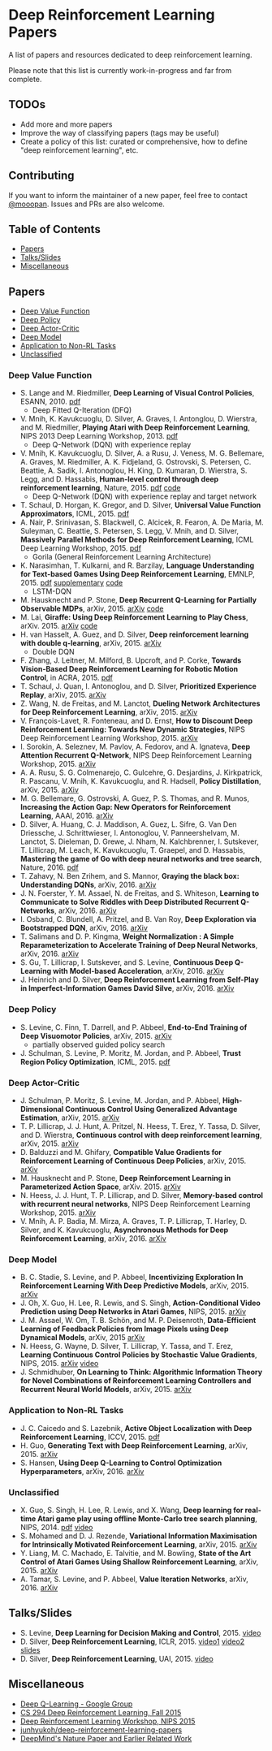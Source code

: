 # Deep Reinforcement Learning Papers

A list of papers and resources dedicated to deep reinforcement learning.

Please note that this list is currently work-in-progress and far from complete.

## TODOs

 - Add more and more papers
 - Improve the way of classifying papers (tags may be useful)
 - Create a policy of this list: curated or comprehensive, how to define "deep reinforcement learning", etc.

## Contributing

If you want to inform the maintainer of a new paper, feel free to contact [@mooopan](https://twitter.com/mooopan). Issues and PRs are also welcome.

## Table of Contents

 - [Papers](#papers)
 - [Talks/Slides](#talksslides)
 - [Miscellaneous](#miscellaneous)

## Papers

 - [Deep Value Function](#deep-value-function)
 - [Deep Policy](#deep-policy)
 - [Deep Actor-Critic](#deep-actor-critic)
 - [Deep Model](#deep-model)
 - [Application to Non-RL Tasks](#application-to-non-rl-tasks)
 - [Unclassified](#unclassified)

### Deep Value Function

 - S. Lange and M. Riedmiller, **Deep Learning of Visual Control Policies**, ESANN, 2010. [pdf](https://www.elen.ucl.ac.be/Proceedings/esann/esannpdf/es2010-87.pdf)
   - Deep Fitted Q-Iteration (DFQ)
 - V. Mnih, K. Kavukcuoglu, D. Silver, A. Graves, I. Antonglou, D. Wierstra, and M. Riedmiller, **Playing Atari with Deep Reinforcement Learning**, NIPS 2013 Deep Learning Workshop, 2013. [pdf](https://www.cs.toronto.edu/~vmnih/docs/dqn.pdf)
   - Deep Q-Network (DQN) with experience replay
 - V. Mnih, K. Kavukcuoglu, D. Silver, A. a Rusu, J. Veness, M. G. Bellemare, A. Graves, M. Riedmiller, A. K. Fidjeland, G. Ostrovski, S. Petersen, C. Beattie, A. Sadik, I. Antonoglou, H. King, D. Kumaran, D. Wierstra, S. Legg, and D. Hassabis, **Human-level control through deep reinforcement learning**, Nature, 2015. [pdf](http://home.uchicago.edu/~arij/journalclub/papers/2015_Mnih_et_al.pdf) [code](https://sites.google.com/a/deepmind.com/dqn/)
   - Deep Q-Network (DQN) with experience replay and target network
 - T. Schaul, D. Horgan, K. Gregor, and D. Silver, **Universal Value Function Approximators**, ICML, 2015. [pdf](http://schaul.site44.com/publications/uvfa.pdf)
 - A. Nair, P. Srinivasan, S. Blackwell, C. Alcicek, R. Fearon, A. De Maria, M. Suleyman, C. Beattie, S. Petersen, S. Legg, V. Mnih, and D. Silver, **Massively Parallel Methods for Deep Reinforcement Learning**, ICML Deep Learning Workshop, 2015. [pdf](http://www0.cs.ucl.ac.uk/staff/d.silver/web/Publications_files/gorila.pdf)
   - Gorila (General Reinforcement Learning Architecture)
 - K. Narasimhan, T. Kulkarni, and R. Barzilay, **Language Understanding for Text-based Games Using Deep Reinforcement Learning**, EMNLP, 2015. [pdf](http://people.csail.mit.edu/karthikn/pdfs/mud-play15.pdf) [supplementary](http://people.csail.mit.edu/karthikn/pdfs/mud-supp.pdf) [code](http://people.csail.mit.edu/karthikn/mud-play/)
   - LSTM-DQN
 - M. Hausknecht and P. Stone, **Deep Recurrent Q-Learning for Partially Observable MDPs**, arXiv, 2015. [arXiv](http://arxiv.org/abs/1507.06527) [code](https://github.com/mhauskn/dqn/tree/recurrent)
 - M. Lai, **Giraffe: Using Deep Reinforcement Learning to Play Chess**, arXiv. 2015. [arXiv](http://arxiv.org/abs/1509.01549) [code](https://bitbucket.org/waterreaction/giraffe)
 - H. van Hasselt, A. Guez, and D. Silver, **Deep reinforcement learning with double q-learning**, arXiv, 2015. [arXiv](http://arxiv.org/abs/1509.06461)
   - Double DQN
 - F. Zhang, J. Leitner, M. Milford, B. Upcroft, and P. Corke, **Towards Vision-Based Deep Reinforcement Learning for Robotic Motion Control**, in ACRA, 2015. [pdf](http://juxi.net/papers/others/zhang2015acra-submission.pdf)
 - T. Schaul, J. Quan, I. Antonoglou, and D. Silver, **Prioritized Experience Replay**, arXiv, 2015. [arXiv](http://arxiv.org/abs/1511.05952)
 - Z. Wang, N. de Freitas, and M. Lanctot, **Dueling Network Architectures for Deep Reinforcement Learning**, arXiv, 2015. [arXiv](http://arxiv.org/abs/1511.06581)
 - V. François-Lavet, R. Fonteneau, and D. Ernst, **How to Discount Deep Reinforcement Learning: Towards New Dynamic Strategies**, NIPS Deep Reinforcement Learning Workshop, 2015. [arXiv](http://arxiv.org/abs/1512.02011)
 - I. Sorokin, A. Seleznev, M. Pavlov, A. Fedorov, and A. Ignateva, **Deep Attention Recurrent Q-Network**, NIPS Deep Reinforcement Learning Workshop, 2015. [arXiv](http://arxiv.org/abs/1512.01693)
 - A. A. Rusu, S. G. Colmenarejo, C. Gulcehre, G. Desjardins, J. Kirkpatrick, R. Pascanu, V. Mnih, K. Kavukcuoglu, and R. Hadsell, **Policy Distillation**, arXiv, 2015. [arXiv](http://arxiv.org/abs/1511.06295)
 - M. G. Bellemare, G. Ostrovski, A. Guez, P. S. Thomas, and R. Munos, **Increasing the Action Gap: New Operators for Reinforcement Learning**, AAAI, 2016. [arXiv](http://arxiv.org/abs/1512.04860)
 - D. Silver, A. Huang, C. J. Maddison, A. Guez, L. Sifre, G. Van Den Driessche, J. Schrittwieser, I. Antonoglou, V. Panneershelvam, M. Lanctot, S. Dieleman, D. Grewe, J. Nham, N. Kalchbrenner, I. Sutskever, T. Lillicrap, M. Leach, K. Kavukcuoglu, T. Graepel, and D. Hassabis, **Mastering the game of Go with deep neural networks and tree search**, Nature, 2016. [pdf](https://storage.googleapis.com/deepmind-data/assets/papers/deepmind-mastering-go.pdf)
 - T. Zahavy, N. Ben Zrihem, and S. Mannor, **Graying the black box: Understanding DQNs**, arXiv, 2016. [arXiv](http://arxiv.org/abs/1602.02658)
 - J. N. Foerster, Y. M. Assael, N. de Freitas, and S. Whiteson, **Learning to Communicate to Solve Riddles with Deep Distributed Recurrent Q-Networks**, arXiv, 2016. [arXiv](http://arxiv.org/abs/1602.02672)
 - I. Osband, C. Blundell, A. Pritzel, and B. Van Roy, **Deep Exploration via Bootstrapped DQN**, arXiv, 2016. [arXiv](http://arxiv.org/abs/1602.04621)
 - T. Salimans and D. P. Kingma, **Weight Normalization : A Simple Reparameterization to Accelerate Training of Deep Neural Networks**, arXiv, 2016. [arXiv](http://arxiv.org/abs/1602.07868)
 - S. Gu, T. Lillicrap, I. Sutskever, and S. Levine, **Continuous Deep Q-Learning with Model-based Acceleration**, arXiv, 2016. [arXiv](http://arxiv.org/abs/1603.00748)
 - J. Heinrich and D. Silver, **Deep Reinforcement Learning from Self-Play in Imperfect-Information Games David Silve**, arXiv, 2016. [arXiv](http://arxiv.org/abs/1603.01121)

### Deep Policy

 - S. Levine, C. Finn, T. Darrell, and P. Abbeel, **End-to-End Training of Deep Visuomotor Policies**, arXiv, 2015. [arXiv](http://arxiv.org/abs/1504.00702)
   - partially observed guided policy search
 - J. Schulman, S. Levine, P. Moritz, M. Jordan, and P. Abbeel, **Trust Region Policy Optimization**, ICML, 2015. [pdf](http://jmlr.org/proceedings/papers/v37/schulman15.pdf)

### Deep Actor-Critic

 - J. Schulman, P. Moritz, S. Levine, M. Jordan, and P. Abbeel, **High-Dimensional Continuous Control Using Generalized Advantage Estimation**, arXiv, 2015. [arXiv](http://arxiv.org/abs/1506.02438)
 - T. P. Lillicrap, J. J. Hunt, A. Pritzel, N. Heess, T. Erez, Y. Tassa, D. Silver, and D. Wierstra, **Continuous control with deep reinforcement learning**, arXiv, 2015. [arXiv](http://arxiv.org/abs/1509.02971)
 - D. Balduzzi and M. Ghifary, **Compatible Value Gradients for Reinforcement Learning of Continuous Deep Policies**, arXiv, 2015. [arXiv](http://arxiv.org/abs/1509.03005)
 - M. Hausknecht and P. Stone, **Deep Reinforcement Learning in Parameterized Action Space**, arXiv. 2015. [arXiv](http://arxiv.org/abs/1511.04143)
 - N. Heess, J. J. Hunt, T. P. Lillicrap, and D. Silver, **Memory-based control with recurrent neural networks**, NIPS Deep Reinforcement Learning Workshop, 2015. [arXiv](http://arxiv.org/abs/1512.04455)
 - V. Mnih, A. P. Badia, M. Mirza, A. Graves, T. P. Lillicrap, T. Harley, D. Silver, and K. Kavukcuoglu, **Asynchronous Methods for Deep Reinforcement Learning**, arXiv, 2016. [arXiv](http://arxiv.org/abs/1602.01783)

### Deep Model

 - B. C. Stadie, S. Levine, and P. Abbeel, **Incentivizing Exploration In Reinforcement Learning With Deep Predictive Models**, arXiv, 2015. [arXiv](http://arxiv.org/abs/1507.00814)
 - J. Oh, X. Guo, H. Lee, R. Lewis, and S. Singh, **Action-Conditional Video Prediction using Deep Networks in Atari Games**, NIPS, 2015. [arXiv](http://arxiv.org/abs/1507.08750)
 - J. M. Assael, W. Om, T. B. Schön, and M. P. Deisenroth, **Data-Efficient Learning of Feedback Policies from Image Pixels using Deep Dynamical Models**, arXiv, 2015 [arXiv](http://arxiv.org/abs/1510.02173)
 - N. Heess, G. Wayne, D. Silver, T. Lillicrap, Y. Tassa, and T. Erez, **Learning Continuous Control Policies by Stochastic Value Gradients**, NIPS, 2015. [arXiv](http://arxiv.org/abs/1510.09142) [video](https://www.youtube.com/watch?v=PYdL7bcn_cM)
 - J. Schmidhuber, **On Learning to Think: Algorithmic Information Theory for Novel Combinations of Reinforcement Learning Controllers and Recurrent Neural World Models**, arXiv, 2015. [arXiv](http://arxiv.org/abs/1511.09249)

### Application to Non-RL Tasks

- J. C. Caicedo and S. Lazebnik, **Active Object Localization with Deep Reinforcement Learning**, ICCV, 2015. [pdf](http://web.engr.illinois.edu/~slazebni/publications/iccv15_active.pdf)
- H. Guo, **Generating Text with Deep Reinforcement Learning**, arXiv, 2015. [arXiv](http://arxiv.org/abs/1510.09202)
- S. Hansen, **Using Deep Q-Learning to Control Optimization Hyperparameters**, arXiv, 2016. [arXiv](http://arxiv.org/abs/1602.04062)

### Unclassified

 - X. Guo, S. Singh, H. Lee, R. Lewis, and X. Wang, **Deep learning for real-time Atari game play using offline Monte-Carlo tree search planning**, NIPS, 2014. [pdf](http://papers.nips.cc/paper/5421-deep-learning-for-real-time-atari-game-play-using-offline-monte-carlo-tree-search-planning.pdf) [video](https://sites.google.com/site/nips2014atari/)
 - S. Mohamed and D. J. Rezende, **Variational Information Maximisation for Intrinsically Motivated Reinforcement Learning**, arXiv, 2015. [arXiv](http://arxiv.org/abs/1509.08731)
 - Y. Liang, M. C. Machado, E. Talvitie, and M. Bowling, **State of the Art Control of Atari Games Using Shallow Reinforcement Learning**, arXiv, 2015. [arXiv](http://arxiv.org/abs/1512.01563)
 - A. Tamar, S. Levine, and P. Abbeel, **Value Iteration Networks**, arXiv, 2016. [arXiv](http://arxiv.org/abs/1602.02867)

## Talks/Slides

 - S. Levine, **Deep Learning for Decision Making and Control**, 2015. [video](https://www.youtube.com/watch?v=EtMyH_--vnU)
 - D. Silver, **Deep Reinforcement Learning**, ICLR, 2015. [video1](https://www.youtube.com/watch?v=EX1CIVVkWdE) [video2](https://www.youtube.com/watch?v=zXa6UFLQCtg) [slides](http://www.iclr.cc/lib/exe/fetch.php?media=iclr2015:silver-iclr2015.pdf)
 - D. Silver, **Deep Reinforcement Learning**, UAI, 2015. [video](https://www.youtube.com/watch?v=qLaDWKd61Ig)

## Miscellaneous

 - [Deep Q-Learning - Google Group](https://groups.google.com/forum/#!forum/deep-q-learning)
 - [CS 294 Deep Reinforcement Learning, Fall 2015](http://rll.berkeley.edu/deeprlcourse/)
 - [Deep Reinforcement Learning Workshop, NIPS 2015](http://rll.berkeley.edu/deeprlworkshop/)
 - [junhyukoh/deep-reinforcement-learning-papers](https://github.com/junhyukoh/deep-reinforcement-learning-papers)
 - [DeepMind's Nature Paper and Earlier Related Work](http://people.idsia.ch/~juergen/naturedeepmind.html)

